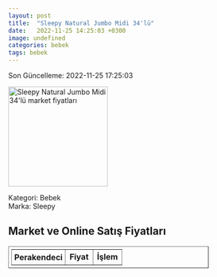 ```yaml
---
layout: post
title:  "Sleepy Natural Jumbo Midi 34'lü"
date:   2022-11-25 14:25:03 +0300
image: undefined
categories: bebek
tags: bebek
---
```


Son Güncelleme: 2022-11-25 17:25:03

<img src="undefined" width="200" alt="Sleepy Natural Jumbo Midi 34'lü market fiyatları" />

Kategori: Bebek
<br />
Marka: Sleepy

<h2>Market ve Online Satış Fiyatları</h2>

<table border="1" style="padding: 5px;width:80%;">
  <tr>
    <td style="padding: 5px;"><strong>Perakendeci</strong></td>
    <td><strong>Fiyat</strong></td>
    <td><strong>İşlem</strong></td>
  </tr>
  
</table>
